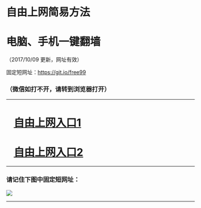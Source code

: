 ﻿# 自由上网简易方法

# 电脑、手机一键翻墙

（2017/10/09 更新，网址有效）

固定短网址：https://git.io/free99

### （微信如打不开，请转到浏览器打开）


***





# &nbsp;&nbsp; <a href="http://ft2937813626.fwq-tz-1001.info/fwqtz01.html?t=10090011797 " target="_blank">自由上网入口1</a>
# &nbsp;&nbsp; <a href="http://ft2539313873.fwq-tz-1002.info/fwqtz02.html?t=100900131983 " target="_blank">自由上网入口2</a>
***

### 请记住下图中固定短网址：

<img src="https://s3-us-west-2.amazonaws.com/fwq-1001/yjfq-20170905okok.png" /> 


***

